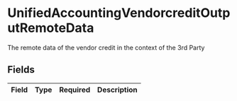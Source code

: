 # UnifiedAccountingVendorcreditOutputRemoteData

The remote data of the vendor credit in the context of the 3rd Party


## Fields

| Field       | Type        | Required    | Description |
| ----------- | ----------- | ----------- | ----------- |